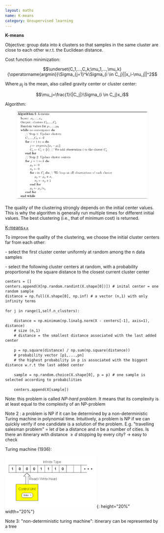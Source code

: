 ```yaml
---
layout: maths
name: K-means
category: Unsupervised learning
---
```


**K-means**

Objective: group data into $k$ clusters so that samples in the same
cluster are close to each other w.r.t. the Euclidean distance.

Cost function minimization:

$$\underset{C_1,...,C_k;\mu_1,...,\mu_k}{\operatorname{argmin}}\Sigma_{j=1}^k\Sigma_{i \in C_j}||x_i-\mu_j||^2$$

Where $\mu_j$ is the mean, also called gravity center or cluster center:

$$\mu_j=\frac{1}{|C_j|}\Sigma_{i \in C_j}x_i$$

Algorithm:

<figure>
    <img src="/assets/img/k-means-algo.png">
</figure>

The quality of the clustering strongly depends on the initial center
values. This is why the algorithm is generally run multiple times for
different initial values. The best clustering (i.e., that of minimum
cost) is returned.

<ins>K-means++</ins>

To improve the quality of the clustering, we choose the initial cluster
centers far from each other:

\- select the first cluster center uniformly at random among the n data
samples

\- select the following cluster centers at random, with a probability
proportional to the square distance to the closest current cluster
center

```
centers = []
centers.append(X[np.random.randint(X.shape[0])]) # inital center = one random sample
distance = np.full(X.shape[0], np.inf) # a vector (n,1) with only infinity terms

for j in range(1,self.n_clusters):

    distance = np.minimum(np.linalg.norm(X - centers[-1], axis=1), distance) 
    # size (n,1)
    # distance = the smallest distance associated with the last added center

    p = np.square(distance) / np.sum(np.square(distance)) 
    # probability vector [p1,...,pn]
    # the highest probability in p is associated with the biggest distance w.r.t the last added center

    sample = np.random.choice(X.shape[0], p = p) # one sample is selected according to probabilities

    centers.append(X[sample])
```

Note: this problem is called *NP-hard problem*. It means that its
complexity is at least equal to the complexity of an
NP-problem

Note 2 : a problem is NP if it can be determined by a
non-deterministic Turing machine in polynomial time. Intuitively, a
problem is NP if we can quickly verify if one candidate is a solution of
the problem. E.g. \"travelling salesman problem\" = let $d$ be a
distance and $n$ be a number of cities. Is there an itinerary with
distance $\ge d$ stopping by every city? -> easy to check

Turing machine (1936):

![image](/assets/img/turingmachine.png){: height="20%" width="20%"}

Note 3: "non-deterministic turing machine": itinerary can be represented by a
tree
